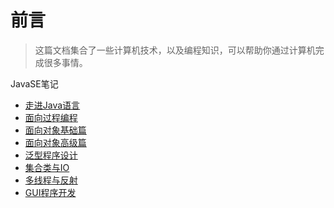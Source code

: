 # 前言

> 这篇文档集合了一些计算机技术，以及编程知识，可以帮助你通过计算机完成很多事情。

JavaSE笔记

* [走进Java语言](JavaSE_笔记（一）走进Java语言.md)
* [面向过程编程](JavaSE_笔记（二）面向过程编程.md)
* [面向对象基础篇](JavaSE_笔记（三）面向对象基础篇.md)
* [面向对象高级篇](JavaSE_笔记（四）面向对象高级篇.md)
* [泛型程序设计](JavaSE_笔记（五）泛型程序设计.md)
* [集合类与IO](JavaSE_笔记（六）集合类与IO.md)
* [多线程与反射](JavaSE_笔记（七）多线程与反射.md)
* [GUI程序开发](JavaSE_笔记（八）GUI程序开发.md)
